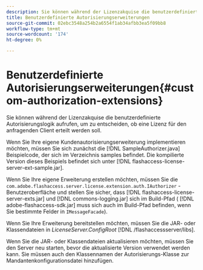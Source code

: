 ```yaml
---
description: Sie können während der Lizenzakquise die benutzerdefinierte Autorisierungslogik aufrufen, um zu entscheiden, ob eine Lizenz für den anfragenden Client erteilt werden soll.
title: Benutzerdefinierte Autorisierungserweiterungen
source-git-commit: 02ebc3548a254b2a6554f1ab34afbb3ea5f09bb8
workflow-type: tm+mt
source-wordcount: '174'
ht-degree: 0%

---
```


# Benutzerdefinierte Autorisierungserweiterungen{#custom-authorization-extensions}

Sie können während der Lizenzakquise die benutzerdefinierte Autorisierungslogik aufrufen, um zu entscheiden, ob eine Lizenz für den anfragenden Client erteilt werden soll.

Wenn Sie Ihre eigene Kundenautorisierungserweiterung implementieren möchten, müssen Sie sich zunächst die [!DNL SampleAuthorizer.java] Beispielcode, der sich im Verzeichnis samples befindet. Die kompilierte Version dieses Beispiels befindet sich unter [!DNL flashaccess-license-server-ext-sample.jar].

Wenn Sie Ihre eigene Erweiterung erstellen möchten, müssen Sie die `com.adobe.flashaccess.server.license.extension.auth.IAuthorizer` -Benutzeroberfläche und stellen Sie sicher, dass [!DNL flashaccess-license-server-exts.jar] und [!DNL commons-logging.jar] sich im Build-Pfad ( [!DNL adobe-flashaccess-sdk.jar] muss sich auch im Build-Pfad befinden, wenn Sie bestimmte Felder in `IMessageFacade`).

Wenn Sie Ihre Erweiterung bereitstellen möchten, müssen Sie die JAR- oder Klassendateien in *LicenseServer.ConfigRoot* [!DNL /flashaccessserver/libs].

Wenn Sie die JAR- oder Klassendateien aktualisieren möchten, müssen Sie den Server neu starten, bevor die aktualisierte Version verwendet werden kann. Sie müssen auch den Klassennamen der Autorisierungs-Klasse zur Mandantenkonfigurationsdatei hinzufügen.
